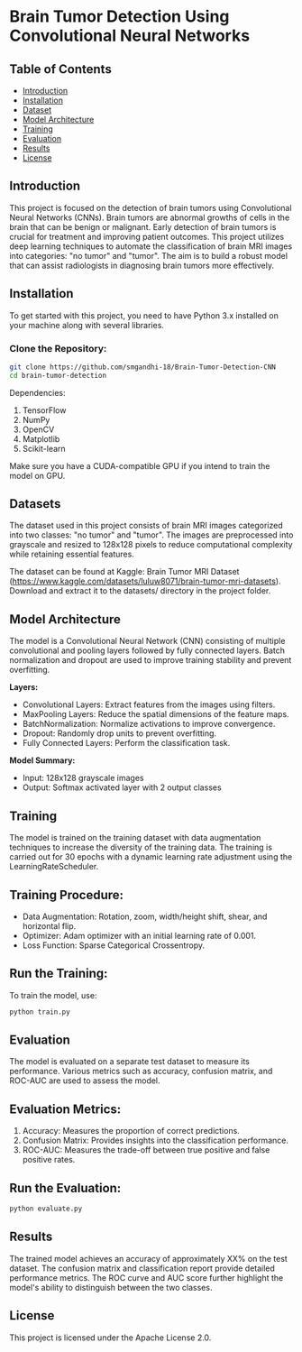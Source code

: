 # Brain Tumor Detection Using Convolutional Neural Networks

## Table of Contents
- [Introduction](#introduction)
- [Installation](#installation)
- [Dataset](#dataset)
- [Model Architecture](#model-architecture)
- [Training](#training)
- [Evaluation](#evaluation)
- [Results](#results)
- [License](#license)

## Introduction
This project is focused on the detection of brain tumors using Convolutional Neural Networks (CNNs). Brain tumors are abnormal growths of cells in the brain that can be benign or malignant. Early detection of brain tumors is crucial for treatment and improving patient outcomes. This project utilizes deep learning techniques to automate the classification of brain MRI images into categories: "no tumor" and "tumor". The aim is to build a robust model that can assist radiologists in diagnosing brain tumors more effectively.

## Installation
To get started with this project, you need to have Python 3.x installed on your machine along with several libraries.

### Clone the Repository:
```bash
git clone https://github.com/smgandhi-18/Brain-Tumor-Detection-CNN
cd brain-tumor-detection
```

Dependencies:
1. TensorFlow
2. NumPy
3. OpenCV
4. Matplotlib
5. Scikit-learn
   
Make sure you have a CUDA-compatible GPU if you intend to train the model on GPU.

## Datasets
The dataset used in this project consists of brain MRI images categorized into two classes: "no tumor" and "tumor". The images are preprocessed into grayscale and resized to 128x128 pixels to reduce computational complexity while retaining essential features.

The dataset can be found at Kaggle: Brain Tumor MRI Dataset (https://www.kaggle.com/datasets/luluw8071/brain-tumor-mri-datasets). Download and extract it to the datasets/ directory in the project folder.

## Model Architecture
The model is a Convolutional Neural Network (CNN) consisting of multiple convolutional and pooling layers followed by fully connected layers. Batch normalization and dropout are used to improve training stability and prevent overfitting.

**Layers:**
- Convolutional Layers: Extract features from the images using filters.
- MaxPooling Layers: Reduce the spatial dimensions of the feature maps.
- BatchNormalization: Normalize activations to improve convergence.
- Dropout: Randomly drop units to prevent overfitting.
- Fully Connected Layers: Perform the classification task.

**Model Summary:**
- Input: 128x128 grayscale images
- Output: Softmax activated layer with 2 output classes

## Training
The model is trained on the training dataset with data augmentation techniques to increase the diversity of the training data. The training is carried out for 30 epochs with a dynamic learning rate adjustment using the LearningRateScheduler.

## Training Procedure:
- Data Augmentation: Rotation, zoom, width/height shift, shear, and horizontal flip.
- Optimizer: Adam optimizer with an initial learning rate of 0.001.
- Loss Function: Sparse Categorical Crossentropy.

## Run the Training:
To train the model, use:
```bash
python train.py
```

## Evaluation
The model is evaluated on a separate test dataset to measure its performance. Various metrics such as accuracy, confusion matrix, and ROC-AUC are used to assess the model.

## Evaluation Metrics:
1. Accuracy: Measures the proportion of correct predictions.
2. Confusion Matrix: Provides insights into the classification performance.
3. ROC-AUC: Measures the trade-off between true positive and false positive rates.

## Run the Evaluation:
```bash
python evaluate.py
```

## Results
The trained model achieves an accuracy of approximately XX% on the test dataset. The confusion matrix and classification report provide detailed performance metrics. The ROC curve and AUC score further highlight the model's ability to distinguish between the two classes.

## License
This project is licensed under the Apache License 2.0.
